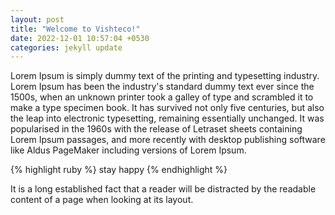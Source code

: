 ```yaml
---
layout: post
title: "Welcome to Vishteco!"
date: 2022-12-01 10:57:04 +0530
categories: jekyll update
---
```


Lorem Ipsum is simply dummy text of the printing and typesetting industry. Lorem Ipsum has been the industry's standard dummy text ever since the 1500s, when an unknown printer took a galley of type and scrambled it to make a type specimen book. It has survived not only five centuries, but also the leap into electronic typesetting, remaining essentially unchanged. It was popularised in the 1960s with the release of Letraset sheets containing Lorem Ipsum passages, and more recently with desktop publishing software like Aldus PageMaker including versions of Lorem Ipsum.

{% highlight ruby %}
stay happy
{% endhighlight %}

It is a long established fact that a reader will be distracted by the readable content of a page when looking at its layout.
